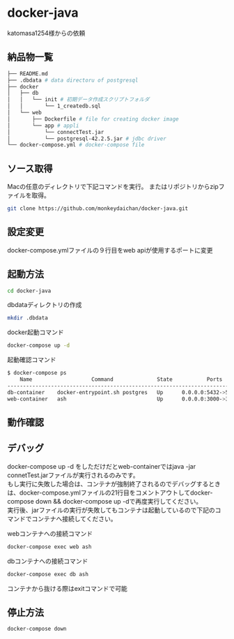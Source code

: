 # docker-java
katomasa1254様からの依頼

## 納品物一覧

```bash
├── README.md
├── .dbdata # data directoru of postgresql
├── docker
│   ├── db
│   │   └── init # 初期データ作成スクリプトフォルダ
│   │       └── 1_createdb.sql
│   └── web
│       ├── Dockerfile # file for creating docker image
│       └── app # appli
│           └── connectTest.jar
│           └── postgresql-42.2.5.jar # jdbc driver
└── docker-compose.yml # docker-compose file
```

## ソース取得
Macの任意のディレクトリで下記コマンドを実行。
またはリポジトリからzipファイルを取得。
```bash
git clone https://github.com/monkeydaichan/docker-java.git
```

## 設定変更
docker-compose.ymlファイルの９行目をweb apiが使用するポートに変更

## 起動方法

```bash
cd docker-java
```

dbdataディレクトリの作成

```bash
mkdir .dbdata
```

docker起動コマンド
```bash
docker-compose up -d
```

起動確認コマンド
```bash
$ docker-compose ps
    Name                   Command              State           Ports
------------------------------------------------------------------------------
db-container    docker-entrypoint.sh postgres   Up      0.0.0.0:5432->5432/tcp
web-container   ash                             Up      0.0.0.0:3000->3000/tcp
```

## 動作確認

## デバッグ
docker-compose up -d をしただけだとweb-containerではjava -jar connetTest.jarファイルが実行されるのみです。  
もし実行に失敗した場合は、コンテナが強制終了されるのでデバッグするときは、docker-compose.ymlファイルの21行目をコメントアウトしてdocker-compose down && docker-compose up -dで再度実行してください。  
実行後、jarファイルの実行が失敗してもコンテナは起動しているので下記のコマンドでコンテナへ接続してください。

webコンテナへの接続コマンド
```bash
docker-compose exec web ash
```

dbコンテナへの接続コマンド
```bash
docker-compose exec db ash
```

コンテナから抜ける際はexitコマンドで可能

## 停止方法

```bash
docker-compose down
```